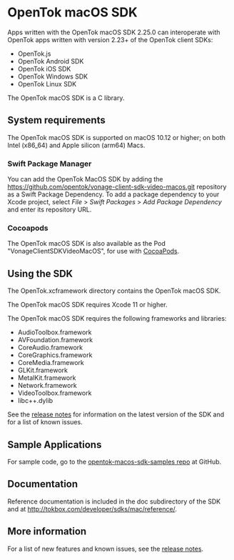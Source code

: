 # OpenTok macOS SDK

Apps written with the OpenTok macOS SDK 2.25.0 can interoperate with OpenTok apps
written with version 2.23+ of the OpenTok client SDKs:

* OpenTok.js
* OpenTok Android SDK
* OpenTok iOS SDK
* OpenTok Windows SDK
* OpenTok Linux SDK

The OpenTok macOS SDK is a C library.

## System requirements

The OpenTok macOS SDK is supported on macOS 10.12 or higher;
on both Intel (x86_64) and Apple silicon (arm64) Macs.

### Swift Package Manager

You can add the OpenTok MacOS SDK by adding the https://github.com/opentok/vonage-client-sdk-video-macos.git repository as a Swift Package Dependency.
To add a package dependency to your Xcode project, select *File* > *Swift Packages* > *Add Package Dependency* and enter its repository URL.

### Cocoapods

The OpenTok macOS SDK is also available as the Pod "VonageClientSDKVideoMacOS", for use with
[CocoaPods](http://cocoapods.org/).

## Using the SDK

The OpenTok.xcframework directory contains the OpenTok macOS SDK.

The OpenTok macOS SDK requires Xcode 11 or higher.

The OpenTok macOS SDK requires the following frameworks and libraries:

* AudioToolbox.framework
* AVFoundation.framework
* CoreAudio.framework
* CoreGraphics.framework
* CoreMedia.framework
* GLKit.framework
* MetalKit.framework
* Network.framework
* VideoToolbox.framework
* libc++.dylib

See the [release notes](release-notes.md) for information on the latest version
of the SDK and for a list of known issues.

## Sample Applications

For sample code, go to the
[opentok-macos-sdk-samples repo](https://github.com/opentok/opentok-macos-sdk-samples)
at GitHub.

## Documentation

Reference documentation is included in the doc subdirectory of the SDK and at
<http://tokbox.com/developer/sdks/mac/reference/>.

## More information

For a list of new features and known issues, see the [release notes](release-notes.md).
